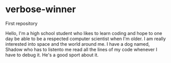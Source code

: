 # verbose-winner
First repository

Hello, I'm a high school student who likes to learn coding and hope to one day be able
to be a respected computer scientist when I'm older. I am really interested into space 
and the world around me. I have a dog named, Shadow who has to listento me read all the 
lines of my code whenever I have to debug it. He's a good sport
about it.
